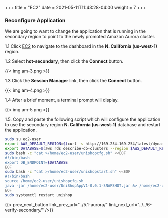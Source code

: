 +++
title = "EC2"
date =  2021-05-11T11:43:28-04:00
weight = 7
+++

### Reconfigure Application

We are going to want to change the application that is running in the secondary region to point to the newly promoted Amazon Aurora cluster.

1.1 Click [EC2](https://us-west-1.console.aws.amazon.com/ec2/v2/home?region=us-west-1#Instances:instanceState=running) to navigate to the dashboard in the **N. California (us-west-1)** region.

1.2 Select **hot-secondary**, then click the **Connect** button.

{{< img am-3.png >}}

1.3 Click the **Session Manager** link, then click the **Connect** button.

{{< img am-4.png >}}

1.4 After a brief moment, a terminal prompt will display.

{{< img am-5.png >}}

1.5. Copy and paste the following script which will configure the application to use the secondary region **N. California (us-west-1)** database and restart the application.

```sh
sudo su ec2-user                        
export AWS_DEFAULT_REGION=$(curl -s http://169.254.169.254/latest/dynamic/instance-identity/document | python -c "import json,sys; print json.loads(sys.stdin.read())['region']")
export DATABASE=$(aws rds describe-db-clusters --region $AWS_DEFAULT_REGION --db-cluster-identifier hot-secondary --query 'DBClusters[*].[Endpoint]' --output text)
sudo bash -c "cat >/home/ec2-user/unishopcfg.sh" <<EOF
#!/bin/bash
export DB_ENDPOINT=$DATABASE
EOF
sudo bash -c "cat >/home/ec2-user/unishopstart.sh" <<EOF
#!/bin/bash
source /home/ec2-user/unishopcfg.sh   
java -jar /home/ec2-user/UniShopAppV1-0.0.1-SNAPSHOT.jar &> /home/ec2-user/app.log &
EOF
sudo systemctl restart unishop

```

{{< prev_next_button link_prev_url="../5.1-aurora/" link_next_url="../../6-verify-secondary/" />}}

